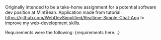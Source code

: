 Originally intended to be a take-home assignment for a potential software dev position at MintBean.
Application made from tutorial: https://github.com/WebDevSimplified/Realtime-Simple-Chat-App to
improve my web-development skills.

Requirements were the following:
{requirements here...}
